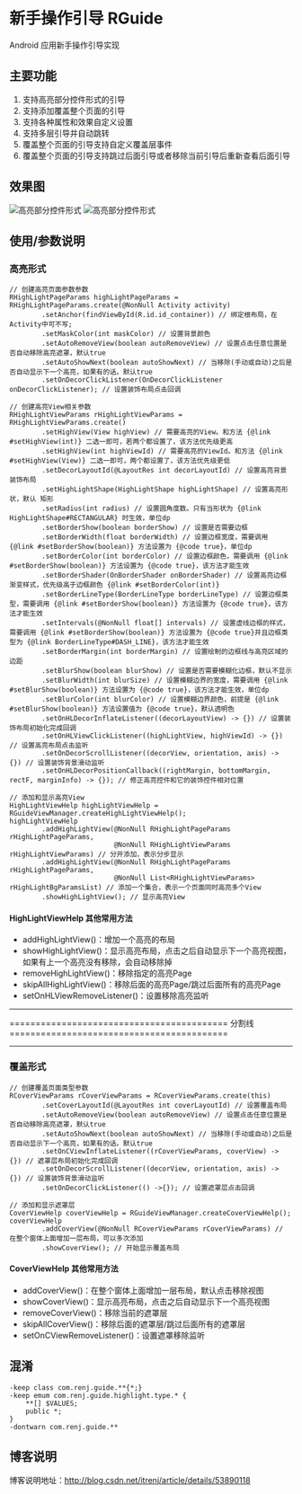 # 新手操作引导 RGuide
Android 应用新手操作引导实现

## 主要功能

1. 支持高亮部分控件形式的引导
2. 支持添加覆盖整个页面的引导  
3. 支持各种属性和效果自定义设置
4. 支持多层引导并自动跳转
5. 覆盖整个页面的引导支持自定义覆盖层事件
6. 覆盖整个页面的引导支持跳过后面引导或者移除当前引导后重新查看后面引导

## 效果图
![高亮部分控件形式](https://raw.githubusercontent.com/itrenjunhua/RGuide/master/images/highlight.gif)        ![高亮部分控件形式](https://raw.githubusercontent.com/itrenjunhua/RGuide/master/images/coverview.gif)

## 使用/参数说明

### 高亮形式

	// 创建高亮页面参数参数
	RHighLightPageParams highLightPageParams = RHighLightPageParams.create(@NonNull Activity activity) 
            .setAnchor(findViewById(R.id.id_container)) // 绑定根布局，在Activity中可不写;
            .setMaskColor(int maskColor) // 设置背景颜色
			.setAutoRemoveView(boolean autoRemoveView) // 设置点击任意位置是否自动移除高亮遮罩，默认true
			.setAutoShowNext(boolean autoShowNext) // 当移除(手动或自动)之后是否自动显示下一个高亮，如果有的话。默认true
            .setOnDecorClickListener(OnDecorClickListener onDecorClickListener); // 设置装饰布局点击回调
			
	// 创建高亮View相关参数
    RHighLightViewParams rHighLightViewParams = RHighLightViewParams.create()
            .setHighView(View highView) // 需要高亮的View。和方法 {@link #setHighView(int)} 二选一即可，若两个都设置了，该方法优先级更高
            .setHighView(int highViewId) // 需要高亮的ViewId。和方法 {@link #setHighView(View)} 二选一即可，两个都设置了，该方法优先级更低
            .setDecorLayoutId(@LayoutRes int decorLayoutId) // 设置高亮背景装饰布局
            .setHighLightShape(HighLightShape highLightShape) // 设置高亮形状，默认 矩形
            .setRadius(int radius) // 设置圆角度数。只有当形状为 {@link HighLightShape#RECTANGULAR} 时生效，单位dp
            .setBorderShow(boolean borderShow) // 设置是否需要边框
            .setBorderWidth(float borderWidth) // 设置边框宽度，需要调用 {@link #setBorderShow(boolean)} 方法设置为 {@code true}，单位dp
            .setBorderColor(int borderColor) // 设置边框颜色，需要调用 {@link #setBorderShow(boolean)} 方法设置为 {@code true}，该方法才能生效
            .setBorderShader(OnBorderShader onBorderShader) // 设置高亮边框渐变样式，优先级高于边框颜色 {@link #setBorderColor(int)}
            .setBorderLineType(BorderLineType borderLineType) // 设置边框类型，需要调用 {@link #setBorderShow(boolean)} 方法设置为 {@code true}，该方法才能生效
            .setIntervals(@NonNull float[] intervals) // 设置虚线边框的样式，需要调用 {@link #setBorderShow(boolean)} 方法设置为 {@code true}并且边框类型为 {@link BorderLineType#DASH_LINE}，该方法才能生效
			.setBorderMargin(int borderMargin) // 设置绘制的边框线与高亮区域的边距
            .setBlurShow(boolean blurShow) // 设置是否需要模糊化边框，默认不显示
            .setBlurWidth(int blurSize) // 设置模糊边界的宽度，需要调用 {@link #setBlurShow(boolean)} 方法设置为 {@code true}，该方法才能生效，单位dp
            .setBlurColor(int blurColor) // 设置模糊边界颜色，前提是 {@link #setBlurShow(boolean)} 方法设置值为 {@code true}，默认透明色
            .setOnHLDecorInflateListener((decorLayoutView) -> {}) // 设置装饰布局初始化完成回调
			.setOnHLViewClickListener((highLightView, highViewId) -> {}) // 设置高亮布局点击监听
			.setOnDecorScrollListener((decorView, orientation, axis) -> {}) // 设置装饰背景滑动监听
            .setOnHLDecorPositionCallback((rightMargin, bottomMargin, rectF, marginInfo) -> {}); // 修正高亮控件和它的装饰控件相对位置

	// 添加和显示高亮View
	HighLightViewHelp highLightViewHelp = RGuideViewManager.createHighLightViewHelp();
	highLightViewHelp
		    .addHighLightView(@NonNull RHighLightPageParams rHighLightPageParams,
		                      @NonNull RHighLightViewParams rHighLightViewParams) // 分开添加，表示分步显示
		    .addHighLightView(@NonNull RHighLightPageParams rHighLightPageParams,
		                      @NonNull List<RHighLightViewParams> rHighLightBgParamsList) // 添加一个集合，表示一个页面同时高亮多个View
		    .showHighLightView(); // 显示高亮View

#### HighLightViewHelp 其他常用方法

* addHighLightView()：增加一个高亮的布局
* showHighLightView()：显示高亮布局，点击之后自动显示下一个高亮视图，如果有上一个高亮没有移除，会自动移除掉
* removeHighLightView()：移除指定的高亮Page
* skipAllHighLightView()：移除后面的高亮Page/跳过后面所有的高亮Page
* setOnHLViewRemoveListener()：设置移除高亮监听


---

========================================== 分割线 ==========================================

---

### 覆盖形式

	// 创建覆盖页面类型参数
	RCoverViewParams rCoverViewParams = RCoverViewParams.create(this)
	        .setCoverLayoutId(@LayoutRes int coverLayoutId) // 设置覆盖布局
			.setAutoRemoveView(boolean autoRemoveView) // 设置点击任意位置是否自动移除高亮遮罩，默认true
			.setAutoShowNext(boolean autoShowNext) // 当移除(手动或自动)之后是否自动显示下一个高亮，如果有的话。默认true
	        .setOnCViewInflateListener((rCoverViewParams, coverView) -> {}) // 遮罩层布局初始化完成回调
			.setOnDecorScrollListener((decorView, orientation, axis) -> {}) // 设置装饰背景滑动监听
	        .setOnDecorClickListener(() ->{}); // 设置遮罩层点击回调

	// 添加和显示遮罩层
	CoverViewHelp coverViewHelp = RGuideViewManager.createCoverViewHelp();
	coverViewHelp
            .addCoverView(@NonNull RCoverViewParams rCoverViewParams) // 在整个窗体上面增加一层布局，可以多次添加
            .showCoverView(); // 开始显示覆盖布局


#### CoverViewHelp 其他常用方法

* addCoverView()：在整个窗体上面增加一层布局，默认点击移除视图
* showCoverView()：显示高亮布局，点击之后自动显示下一个高亮视图
* removeCoverView()：移除当前的遮罩层
* skipAllCoverView()：移除后面的遮罩层/跳过后面所有的遮罩层
* setOnCViewRemoveListener()：设置遮罩移除监听

## 混淆

    -keep class com.renj.guide.**{*;}
    -keep emum com.renj.guide.highlight.type.* {
        **[] $VALUES;
        public *;
    }
    -dontwarn com.renj.guide.**

## 博客说明
博客说明地址：<http://blog.csdn.net/itrenj/article/details/53890118>
